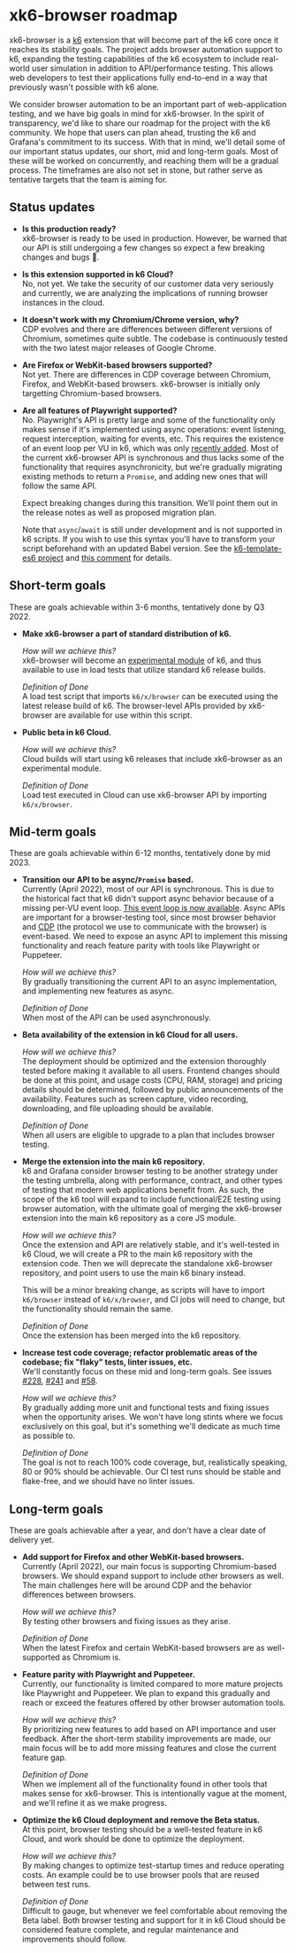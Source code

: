 xk6-browser roadmap
===================

xk6-browser is a [k6](https://k6.io/) extension that will become part of the k6 core once it reaches its stability goals. The project adds browser automation support to k6, expanding the testing capabilities of the k6 ecosystem to include real-world user simulation in addition to API/performance testing. This allows web developers to test their applications fully end-to-end in a way that previously wasn't possible with k6 alone.

We consider browser automation to be an important part of web-application testing, and we have big goals in mind for xk6-browser. In the spirit of transparency, we'd like to share our roadmap for the project with the k6 community. We hope that users can plan ahead, trusting the k6 and Grafana's commitment to its success. With that in mind, we'll detail some of our important status updates, our short, mid and long-term goals. Most of these will be worked on concurrently, and reaching them will be a gradual process. The timeframes are also not set in stone, but rather serve as tentative targets that the team is aiming for.

Status updates
----------------

- **Is this production ready?**<br>
   xk6-browser is ready to be used in production. However, be warned that our API is still undergoing a few changes so expect a few breaking changes and bugs 🐞.

- **Is this extension supported in k6 Cloud?**<br>
    No, not yet. We take the security of our customer data very seriously and currently, we are analyzing the implications of running browser instances in the cloud.

- **It doesn't work with my Chromium/Chrome version, why?**<br>
    CDP evolves and there are differences between different versions of Chromium, sometimes quite subtle. The codebase is continuously tested with the two latest major releases of Google Chrome.

- **Are Firefox or WebKit-based browsers supported?**<br>
    Not yet. There are differences in CDP coverage between Chromium, Firefox, and WebKit-based browsers. xk6-browser is initially only targetting Chromium-based browsers.

- **Are all features of Playwright supported?**<br>
    No. Playwright's API is pretty large and some of the functionality only makes sense if it's implemented using async operations: event listening, request interception, waiting for events, etc. This requires the existence of an event loop per VU in k6, which was only [recently added](https://github.com/grafana/k6/issues/882). Most of the current xk6-browser API is synchronous and thus lacks some of the functionality that requires asynchronicity, but we're gradually migrating existing methods to return a `Promise`, and adding new ones that will follow the same API.

    Expect breaking changes during this transition. We'll point them out in the release notes as well as proposed migration plan.

    Note that `async`/`await` is still under development and is not supported in k6 scripts. If you wish to use this syntax you'll have to transform your script beforehand with an updated Babel version. See the [k6-template-es6 project](https://github.com/grafana/k6-template-es6) and [this comment](https://github.com/grafana/k6/issues/779#issuecomment-964027280) for details.

Short-term goals
----------------

These are goals achievable within 3-6 months, tentatively done by Q3 2022.

- **Make xk6-browser a part of standard distribution of k6.**<br>

  *How will we achieve this?*<br>
  xk6-browser will become an [experimental module](https://k6.io/docs/javascript-api/k6-experimental/) of k6, and thus available to use in load tests that utilize standard k6 release builds.

  *Definition of Done*<br>
  A load test script that imports `k6/x/browser` can be executed using the latest release build of k6. The browser-level APIs provided by xk6-browser are available for use within this script.

- **Public beta in k6 Cloud.**

  *How will we achieve this?*<br>
  Cloud builds will start using k6 releases that include xk6-browser as an experimental module.

  *Definition of Done*<br>
  Load test executed in Cloud can use xk6-browser API by importing `k6/x/browser`.

Mid-term goals
--------------

These are goals achievable within 6-12 months, tentatively done by mid 2023.

- **Transition our API to be async/`Promise` based.**<br>
  Currently (April 2022), most of our API is synchronous. This is due to the historical fact that k6 didn't support async behavior because of a missing per-VU event loop.
[This event loop is now available](https://github.com/grafana/k6/pull/2228).
  Async APIs are important for a browser-testing tool, since most browser behavior and [CDP](https://chromedevtools.github.io/devtools-protocol/) (the protocol we use to communicate with the browser) is event-based. We need to expose an async API to implement this missing functionality and reach feature parity with tools like Playwright or Puppeteer.

  *How will we achieve this?*<br>
  By gradually transitioning the current API to an async implementation, and implementing new features as async.

  *Definition of Done*<br>
  When most of the API can be used asynchronously.


- **Beta availability of the extension in k6 Cloud for all users.**<br>

  *How will we achieve this?*<br>
  The deployment should be optimized and the extension thoroughly tested before making it available to all users. Frontend changes should be done at this point, and usage costs (CPU, RAM, storage) and pricing details should be determined, followed by public announcements of the availability. Features such as screen capture, video recording, downloading, and file uploading should be available.

  *Definition of Done*<br>
  When all users are eligible to upgrade to a plan that includes browser testing.


- **Merge the extension into the main k6 repository.**<br>
  k6 and Grafana consider browser testing to be another strategy under the testing umbrella, along with performance, contract, and other types of testing that modern web applications benefit from. As such, the scope of the k6 tool will expand to include functional/E2E testing using browser automation, with the ultimate goal of merging the xk6-browser extension into the main k6 repository as a core JS module.

  *How will we achieve this?*<br>
  Once the extension and API are relatively stable, and it's well-tested in k6 Cloud, we will create a PR to the main k6 repository with the extension code. Then we will deprecate the standalone xk6-browser repository, and point users to use the main k6 binary instead.

  This will be a minor breaking change, as scripts will have to import `k6/browser` instead of `k6/x/browser`, and CI jobs will need to change, but the functionality should remain the same.

  *Definition of Done*<br>
  Once the extension has been merged into the k6 repository.


- **Increase test code coverage; refactor problematic areas of the codebase; fix "flaky" tests, linter issues, etc.**<br>
  We'll constantly focus on these mid and long-term goals. See issues [#228](https://github.com/grafana/xk6-browser/issues/228), [#241](https://github.com/grafana/xk6-browser/issues/241) and [#58](https://github.com/grafana/xk6-browser/issues/58).

  *How will we achieve this?*<br>
  By gradually adding more unit and functional tests and fixing issues when the opportunity arises. We won't have long stints where we focus exclusively on this goal, but it's something we'll dedicate as much time as possible to.

  *Definition of Done*<br>
  The goal is not to reach 100% code coverage, but, realistically speaking, 80 or 90% should be achievable. Our CI test runs should be stable and flake-free, and we should have no linter issues.


Long-term goals
---------------

These are goals achievable after a year, and don't have a clear date of delivery yet.

- **Add support for Firefox and other WebKit-based browsers.**<br>
  Currently (April 2022), our main focus is supporting Chromium-based browsers. We should expand support to include other browsers as well. The main challenges here will be around CDP and the behavior differences between browsers.

  *How will we achieve this?*<br>
  By testing other browsers and fixing issues as they arise.

  *Definition of Done*<br>
  When the latest Firefox and certain WebKit-based browsers are as well-supported as Chromium is.


- **Feature parity with Playwright and Puppeteer.**<br>
  Currently, our functionality is limited compared to more mature projects like Playwright and Puppeteer. We plan to expand this gradually and reach or exceed the features offered by other browser automation tools.

  *How will we achieve this?*<br>
  By prioritizing new features to add based on API importance and user feedback. After the short-term stability improvements are made, our main focus will be to add more missing features and close the current feature gap.

  *Definition of Done*<br>
  When we implement all of the functionality found in other tools that makes sense for xk6-browser. This is intentionally vague at the moment, and we'll refine it as we make progress.


- **Optimize the k6 Cloud deployment and remove the Beta status.**<br>
  At this point, browser testing should be a well-tested feature in k6 Cloud, and work should be done to optimize the deployment.

  *How will we achieve this?*<br>
  By making changes to optimize test-startup times and reduce operating costs. An example could be to use browser pools that are reused between test runs.

  *Definition of Done*<br>
  Difficult to gauge, but whenever we feel comfortable about removing the Beta label. Both browser testing and support for it in k6 Cloud should be considered feature complete, and regular maintenance and improvements should follow.
